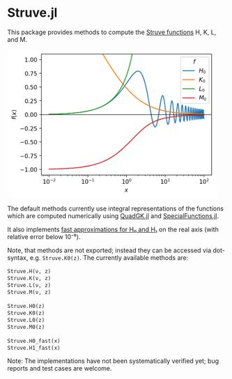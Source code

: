# Struve.jl

This package provides methods to compute the
[Struve functions](https://dlmf.nist.gov/11) H, K, L, and M.

<img alt="plot of four Struve functions (H₀, K₀, L₀, M₀) on the real axis"
src="./example.png" width="480">

The default methods currently use integral representations of the functions
which are computed numerically using
[QuadGK.jl](https://github.com/JuliaMath/QuadGK.jl) and
[SpecialFunctions.jl](https://github.com/JuliaMath/SpecialFunctions.jl).

It also implements
[fast approximations for H₀ and H₁](http://dx.doi.org/10.1121/1.4968792) on the
real axis (with relative error below 10⁻⁶).

Note, that methods are not exported; instead they can be accessed via
dot-syntax, e.g. `Struve.K0(z)`. The currently available methods are:

    Struve.H(ν, z)
    Struve.K(ν, z)
    Struve.L(ν, z)
    Struve.M(ν, z)

    Struve.H0(z)
    Struve.K0(z)
    Struve.L0(z)
    Struve.M0(z)

    Struve.H0_fast(x)
    Struve.H1_fast(x)

Note: The implementations have not been systematically verified yet; bug reports
and test cases are welcome.
